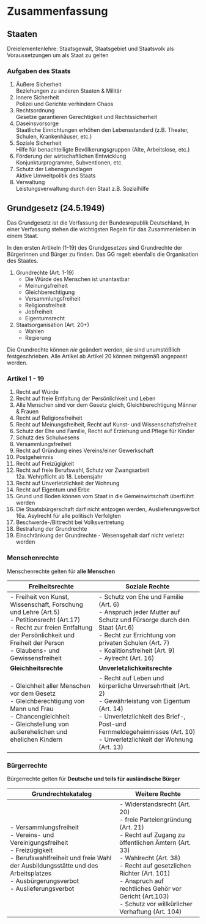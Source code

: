 # Zusammenfassung

## Staaten

Dreielementenlehre: Staatsgewalt, Staatsgebiet und Staatsvolk als Voraussetzungen um als Staat zu gelten

### Aufgaben des Staats

1. Äußere Sicherheit\
   Beziehungen zu anderen Staaten & Militär
2. Innere Sicherheit\
   Polizei und Gerichte verhindern Chaos
3. Rechtsordnung\
   Gesetze garantieren Gerechtigkeit und Rechtssicherheit
4. Daseinsvorsorge\
   Staatliche Einrichtungen erhöhen den Lebensstandard (z.B. Theater, Schulen, Krankenhäuser, etc.)
5. Soziale Sicherheit\
   Hilfe für benachteiligte Bevölkerungsgruppen (Alte, Arbeitslose, etc.)
6. Förderung der wirtschaftlichen Entwicklung\
   Konjunkturprogramme, Subventionen, etc.
7. Schutz der Lebensgrundlagen\
   Aktive Umweltpolitik des Staats
8. Verwaltung\
   Leistungsverwaltung durch den Staat z.B. Sozialhilfe

## Grundgesetz (24.5.1949)

Das Grundgesetz ist die Verfassung der Bundesrepublik Deutschland, In einer Verfassung stehen die wichtigsten Regeln für das Zusammenleben in einem Staat.

In den ersten Artikeln (1-19) des Grundgesetzes sind Grundrechte der Bürgerinnen und Bürger zu finden. Das GG regelt ebenfalls die Organisation des Staates.

1. Grundrechte (Art. 1-19)
    - Die Würde des Menschen ist unantastbar
    - Meinungsfreiheit
    - Gleichberechtigung
    - Versammlungsfreiheit
    - Religionsfreiheit
    - Jobfreiheit
    - Eigentumsrecht
2. Staatsorganisation (Art. 20+)
    - Wahlen
    - Regierung

Die Grundrechte können *nie* geändert werden, sie sind unumstößlich festgeschrieben. Alle Artikel ab Artikel 20 können zeitgemäß angepasst werden.

### Artikel 1 - 19

1. Recht auf Würde
2. Recht auf freie Entfaltung der Persönlichkeit und Leben
3. Alle Menschen sind vor dem Gesetz gleich, Gleichberechtigung Männer & Frauen
4. Recht auf Religionsfreiheit
5. Recht auf Meinungsfreiheit, Recht auf Kunst- und Wissenschaftsfreiheit
6. Schutz der Ehe und Familie, Recht auf Erziehung und Pflege für Kinder
7. Schutz des Schulwesens
8. Versammlungsfreiheit
9. Recht auf Gründung eines Vereins/einer Gewerkschaft
10. Postgeheimnis
11. Recht auf Freizügigkeit
12. Recht auf freie Berufswahl, Schutz vor Zwangsarbeit\
   12a. Wehrpflicht ab 18. Lebensjahr
13. Recht auf Unverletzlichkeit der Wohnung
14. Recht auf Eigentum und Erbe
15. Grund und Boden können vom Staat in die Gemeinwirtschaft überführt werden
16. Die Staatsbürgerschaft darf nicht entzogen werden, Auslieferungsverbot\
   16a. Asylrecht für alle politisch Verfolgten
17. Beschwerde-/Bittrecht bei Volksvertretung
18. Bestrafung der Grundrechte
19. Einschränkung der Grundrechte - Wesensgehalt darf nicht verletzt werden

### Menschenrechte

Menschenrechte gelten für **alle Menschen**

|Freiheitsrechte|Soziale Rechte|
|--|--|
| - Freiheit von Kunst, Wissenschaft, Forschung und Lehre (Art.5)<br> - Petitionsrecht (Art.17)<br> - Recht zur freien Entfaltung der Persönlichkeit und Freiheit der Person <br> - Glaubens- und Gewissensfreiheit  | - Schutz von Ehe und Familie (Art. 6) <br> - Anspruch jeder Mutter auf Schutz und Fürsorge durch den Staat (Art.6) <br> - Recht zur Errichtung von privaten Schulen (Art. 7) <br> - Koalitionsfreiheit (Art. 9) <br> - Aylrecht (Art. 16)
|**Gleichheitsrechte** |**Unverletzlichkeitsrechte**|
|- Gleichheit aller Menschen vor dem Gesetz<br>- Gleichberechtigung von Mann und Frau<br>- Chancengleichheit<br>- Gleichstellung von außerehelichen und ehelichen Kindern|- Recht auf Leben und körperliche Unversehrtheit (Art. 2)<br>- Gewährleistung von Eigentum (Art. 14)<br>- Unverletzlichkeit des Brief-, Post-und Fernmeldegeheimnisses (Art. 10)<br>- Unverletzlichkeit der Wohnung (Art. 13)|

### Bürgerrechte

Bürgerrechte gelten für **Deutsche und teils für ausländische Bürger**

|Grundrechtekatalog|Weitere Rechte|
|--|--|
|- Versammlungsfreiheit<br>- Vereins- und Vereinigungsfreiheit<br>- Freizügigkeit<br>- Berufswahlfreiheit und freie Wahl der Ausbildungsstätte und des Arbeitsplatzes<br>- Ausbürgerungsverbot<br>- Auslieferungsverbot|- Widerstandsrecht (Art. 20)<br>- freie Parteiengründung (Art. 21)<br>- Recht auf Zugang zu öffentlichen Ämtern (Art. 33)<br>- Wahlrecht (Art. 38)<br>- Recht auf gesetzlichen Richter (Art. 101)<br>- Anspruch auf rechtliches Gehör vor Gericht (Art.103)<br>- Schutz vor willkürlicher Verhaftung (Art. 104)|